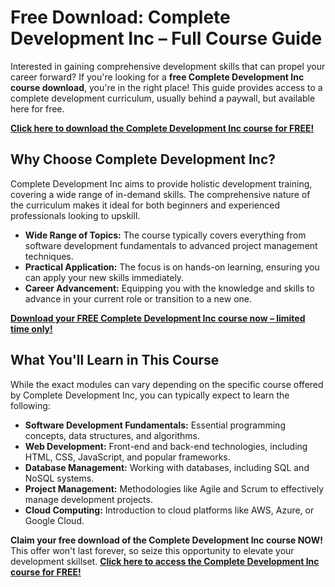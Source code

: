# Free Download: Complete Development Inc – Full Course Guide

Interested in gaining comprehensive development skills that can propel your career forward? If you're looking for a **free Complete Development Inc course download**, you're in the right place! This guide provides access to a complete development curriculum, usually behind a paywall, but available here for free.

[**Click here to download the Complete Development Inc course for FREE!**](https://udemywork.com/complete-development-inc)

## Why Choose Complete Development Inc?

Complete Development Inc aims to provide holistic development training, covering a wide range of in-demand skills. The comprehensive nature of the curriculum makes it ideal for both beginners and experienced professionals looking to upskill.

*   **Wide Range of Topics:** The course typically covers everything from software development fundamentals to advanced project management techniques.
*   **Practical Application:** The focus is on hands-on learning, ensuring you can apply your new skills immediately.
*   **Career Advancement:** Equipping you with the knowledge and skills to advance in your current role or transition to a new one.

[**Download your FREE Complete Development Inc course now – limited time only!**](https://udemywork.com/complete-development-inc)

## What You'll Learn in This Course

While the exact modules can vary depending on the specific course offered by Complete Development Inc, you can typically expect to learn the following:

*   **Software Development Fundamentals:** Essential programming concepts, data structures, and algorithms.
*   **Web Development:** Front-end and back-end technologies, including HTML, CSS, JavaScript, and popular frameworks.
*   **Database Management:** Working with databases, including SQL and NoSQL systems.
*   **Project Management:** Methodologies like Agile and Scrum to effectively manage development projects.
*   **Cloud Computing:** Introduction to cloud platforms like AWS, Azure, or Google Cloud.

**Claim your free download of the Complete Development Inc course NOW!** This offer won't last forever, so seize this opportunity to elevate your development skillset. [**Click here to access the Complete Development Inc course for FREE!**](https://udemywork.com/complete-development-inc)
